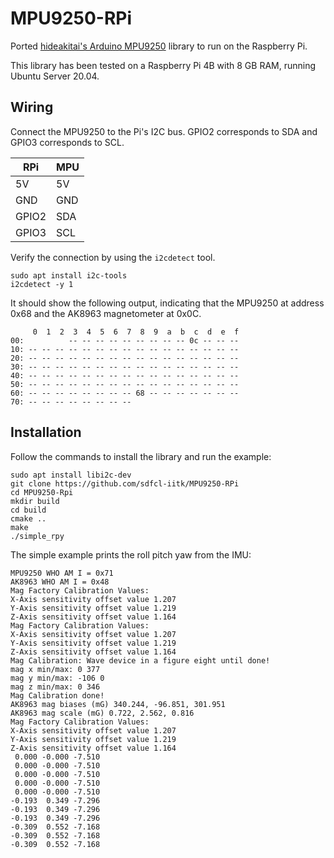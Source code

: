 # MPU9250-RPi
Ported [hideakitai's Arduino MPU9250](https://github.com/hideakitai/MPU9250) library to run on the Raspberry Pi.

This library has been tested on a Raspberry Pi 4B with 8 GB RAM, running Ubuntu Server 20.04.

## Wiring
Connect the MPU9250 to the Pi's I2C bus. GPIO2 corresponds to SDA and GPIO3 corresponds to SCL.

| RPi | MPU |
| --- | --- |
| 5V  | 5V  |
| GND | GND |
| GPIO2 | SDA |
| GPIO3 | SCL |

Verify the connection by using the ```i2cdetect``` tool.

```
sudo apt install i2c-tools
i2cdetect -y 1
```

It should show the following output, indicating that the MPU9250 at address 0x68 and the AK8963 magnetometer at 0x0C.
```
     0  1  2  3  4  5  6  7  8  9  a  b  c  d  e  f
00:          -- -- -- -- -- -- -- -- -- 0c -- -- -- 
10: -- -- -- -- -- -- -- -- -- -- -- -- -- -- -- -- 
20: -- -- -- -- -- -- -- -- -- -- -- -- -- -- -- -- 
30: -- -- -- -- -- -- -- -- -- -- -- -- -- -- -- -- 
40: -- -- -- -- -- -- -- -- -- -- -- -- -- -- -- -- 
50: -- -- -- -- -- -- -- -- -- -- -- -- -- -- -- -- 
60: -- -- -- -- -- -- -- -- 68 -- -- -- -- -- -- -- 
70: -- -- -- -- -- -- -- --                         
```

## Installation
Follow the commands to install the library and run the example:

```
sudo apt install libi2c-dev
git clone https://github.com/sdfcl-iitk/MPU9250-RPi
cd MPU9250-Rpi
mkdir build
cd build
cmake ..
make
./simple_rpy
```

The simple example prints the roll pitch yaw from the IMU:
```
MPU9250 WHO AM I = 0x71
AK8963 WHO AM I = 0x48
Mag Factory Calibration Values: 
X-Axis sensitivity offset value 1.207
Y-Axis sensitivity offset value 1.219
Z-Axis sensitivity offset value 1.164
Mag Factory Calibration Values: 
X-Axis sensitivity offset value 1.207
Y-Axis sensitivity offset value 1.219
Z-Axis sensitivity offset value 1.164
Mag Calibration: Wave device in a figure eight until done!
mag x min/max: 0 377
mag y min/max: -106 0
mag z min/max: 0 346
Mag Calibration done!
AK8963 mag biases (mG) 340.244, -96.851, 301.951
AK8963 mag scale (mG) 0.722, 2.562, 0.816
Mag Factory Calibration Values: 
X-Axis sensitivity offset value 1.207
Y-Axis sensitivity offset value 1.219
Z-Axis sensitivity offset value 1.164
 0.000 -0.000 -7.510
 0.000 -0.000 -7.510
 0.000 -0.000 -7.510
 0.000 -0.000 -7.510
 0.000 -0.000 -7.510
-0.193  0.349 -7.296
-0.193  0.349 -7.296
-0.193  0.349 -7.296
-0.309  0.552 -7.168
-0.309  0.552 -7.168
-0.309  0.552 -7.168
```